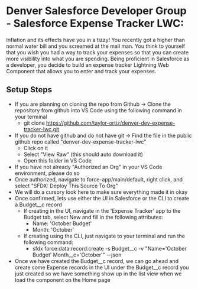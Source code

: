 # Denver Salesforce Developer Group - Salesforce Expense Tracker LWC:

Inflation and its effects have you in a tizzy! You recently got a higher than normal water bill and you screamed at the mail man. You think to yourself that you wish you had a way to track your expenses so that you can create more visibility into what you are spending. Being proficient in Salesforce as a developer, you decide to build an expense tracker Lightning Web Component that allows you to enter and track your expenses. 

## Setup Steps
- If you are planning on cloning the repo from Github -> Clone the repository from github into VS Code using the following command in your terminal
    - git clone https://github.com/taylor-ortiz/denver-dev-expense-tracker-lwc.git
- If you do not have github and do not have git -> Find the file in the public github repo called "denver-dev-expense-tracker-lwc"
    - Click on it
    - Select "View Raw" (this should auto download it)
    - Open this folder in VS Code
- If you have not already "Authorized an Org" in your VS Code environment, please do so
- Once authorized, navigate to force-app/main/default, right click, and select "SFDX: Deploy This Source To Org"
- We will do a cursory look here to make sure everything made it in okay
- Once confirmed, lets use either the UI in Salesforce or the CLI to create a Budget__c record
    - If creating in the UI, navigate in the 'Expense Tracker' app to the Budget tab, select New and fill in the following attributes:
        - Name: 'October Budget'
        - Month: 'October'
    - If creating using the CLI, just navigate to your terminal and run the following command:
        - sfdx force:data:record:create -s Budget__c -v "Name='October Budget' Month__c='October'" --json
- Once we have created the Budget__c record, we can go ahead and create some Expense records in the UI under the Budget__c record you just created so we have something show up in the list view when we load the component on the Home page



